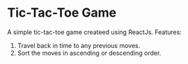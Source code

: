 # Tic-Tac-Toe Game

A simple tic-tac-toe game createed using ReactJs.
Features:
1. Travel back in time to any previous moves.
2. Sort the moves in ascending or descending order.
